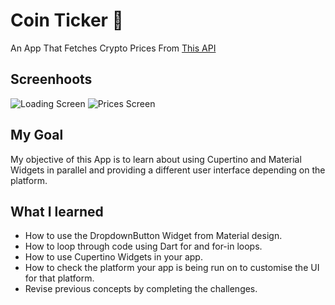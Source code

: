 


# Coin Ticker 🤑
 An App That Fetches Crypto Prices From [This API](https://apiv2.bitcoinaverage.com)

## Screenhoots
![Loading Screen](imqges/screen1.jpg)
![Prices Screen](imqges/screen1.jpg)
## My Goal

My objective of this App is to learn about using Cupertino and Material Widgets in parallel and providing a different user interface depending on the platform.




## What I learned

- How to use the DropdownButton Widget from Material design.
- How to loop through code using Dart for and for-in loops.
- How to use Cupertino Widgets in your app.
- How to check the platform your app is being run on to customise the UI for that platform.
- Revise previous concepts by completing the challenges.




